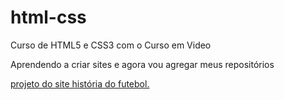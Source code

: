 # html-css

Curso de HTML5 e CSS3 com o Curso em Video

Aprendendo a criar sites e agora vou agregar meus repositórios

<a href="https://jhonnathan-jhonny.github.io/html-css/desafios/meu-site/futebol.html">projeto do site história do futebol.</a>
 
